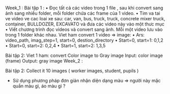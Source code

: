 Week_1 :
Bài tập 1 :
•	Đọc tất cả các video trong 1 file , sau khi convert sang ảnh sang nhiều folder, mỗi folder chứa các frame của 1 video.
•	Tim va tai ve video ve cac loai xe sau: car, van, bus, truck, truck, concrete mixer truck, container, BULLDOZER, EXCAVATO và đưa các video này vào một thưc mục 
•	Viết chương trình đọc videos và convert sang ảnh. Mỗi một video lưu vào trong 1 folder khác nhau. 
Viet ham convert 1 video => image: 
•	Ars: video_path, imag_step=1, start=0, destion_directory 
•	Start=0, start=1: 0,1,2 
•	Start=0, start=2: 0,2,4 
•	Start=1, start=2: 1,3,5 

Bài tập 2: 
Viet 1 ham: convert Color image to Gray image 
Input: color image (frame) 
Output: gray image 
Week_2 : 

Bài tập 2: Collect it 10 images ( worker images, student, pupils )
* Sử dụng phương pháp đơn giản nhận diện dạng màu => người này mặc quần màu gì, áo màu gì ?

